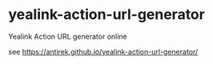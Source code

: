 # yealink-action-url-generator

Yealink Action URL generator online 

see https://antirek.github.io/yealink-action-url-generator/

